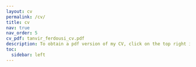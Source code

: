 ```yaml
---
layout: cv
permalink: /cv/
title: cv
nav: true
nav_order: 5
cv_pdf: tanvir_ferdousi_cv.pdf
description: To obtain a pdf version of my CV, click on the top right icon.
toc:
  sidebar: left
---
```

